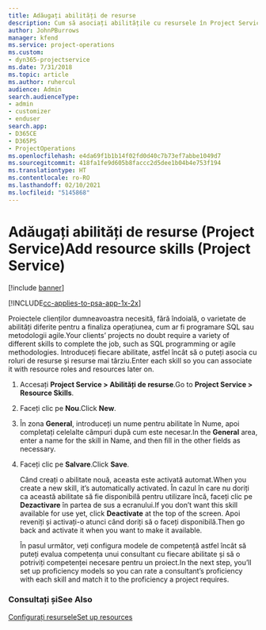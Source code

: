 ```yaml
---
title: Adăugați abilități de resurse
description: Cum să asociați abilitățile cu resursele în Project Service
author: JohnPBurrows
manager: kfend
ms.service: project-operations
ms.custom:
- dyn365-projectservice
ms.date: 7/31/2018
ms.topic: article
ms.author: ruhercul
audience: Admin
search.audienceType:
- admin
- customizer
- enduser
search.app:
- D365CE
- D365PS
- ProjectOperations
ms.openlocfilehash: e4da69f1b1b14f02fd0d40c7b73ef7abbe1049d7
ms.sourcegitcommit: 418fa1fe9d605b8faccc2d5dee1b04b4e753f194
ms.translationtype: HT
ms.contentlocale: ro-RO
ms.lasthandoff: 02/10/2021
ms.locfileid: "5145868"
---
```

# <a name="add-resource-skills-project-service"></a><span data-ttu-id="70a36-103">Adăugați abilități de resurse (Project Service)</span><span class="sxs-lookup"><span data-stu-id="70a36-103">Add resource skills (Project Service)</span></span>

[!include [banner](../includes/psa-now-project-operations.md)]

[!INCLUDE[cc-applies-to-psa-app-1x-2x](../includes/cc-applies-to-psa-app-1x-2x.md)]

<span data-ttu-id="70a36-104">Proiectele clienților dumneavoastra necesită, fără îndoială, o varietate de abilități diferite pentru a finaliza operațiunea, cum ar fi programare SQL sau metodologii agile.</span><span class="sxs-lookup"><span data-stu-id="70a36-104">Your clients’ projects no doubt require a variety of different skills to complete the job, such as SQL programming or agile methodologies.</span></span> <span data-ttu-id="70a36-105">Introduceți fiecare abilitate, astfel încât să o puteți asocia cu roluri de resurse și resurse mai târziu.</span><span class="sxs-lookup"><span data-stu-id="70a36-105">Enter each skill so you can associate it with resource roles and resources later on.</span></span>  
  
1. <span data-ttu-id="70a36-106">Accesați **Project Service > Abilități de resurse**.</span><span class="sxs-lookup"><span data-stu-id="70a36-106">Go to **Project Service > Resource Skills**.</span></span>  
  
2. <span data-ttu-id="70a36-107">Faceți clic pe **Nou**.</span><span class="sxs-lookup"><span data-stu-id="70a36-107">Click **New**.</span></span>  
  
3. <span data-ttu-id="70a36-108">În zona **General**, introduceți un nume pentru abilitate în Nume, apoi completați celelalte câmpuri după cum este necesar.</span><span class="sxs-lookup"><span data-stu-id="70a36-108">In the **General** area, enter a name for the skill in Name, and then fill in the other fields as necessary.</span></span>  
  
4. <span data-ttu-id="70a36-109">Faceți clic pe **Salvare**.</span><span class="sxs-lookup"><span data-stu-id="70a36-109">Click **Save**.</span></span>  
  
   <span data-ttu-id="70a36-110">Când creați o abilitate nouă, aceasta este activată automat.</span><span class="sxs-lookup"><span data-stu-id="70a36-110">When you create a new skill, it’s automatically activated.</span></span> <span data-ttu-id="70a36-111">În cazul în care nu doriți ca această abilitate să fie disponibilă pentru utilizare încă, faceți clic pe **Dezactivare** în partea de sus a ecranului.</span><span class="sxs-lookup"><span data-stu-id="70a36-111">If you don’t want this skill available for use yet, click **Deactivate** at the top of the screen.</span></span> <span data-ttu-id="70a36-112">Apoi reveniți și activați-o atunci când doriți să o faceți disponibilă.</span><span class="sxs-lookup"><span data-stu-id="70a36-112">Then go back and activate it when you want to make it available.</span></span>  
  
   <span data-ttu-id="70a36-113">În pasul următor, veți configura modele de competență astfel încât să puteți evalua competența unui consultant cu fiecare abilitate și să o potriviți competenței necesare pentru un proiect.</span><span class="sxs-lookup"><span data-stu-id="70a36-113">In the next step, you’ll set up proficiency models so you can rate a consultant’s proficiency with each skill and match it to the proficiency a project requires.</span></span>  
  
### <a name="see-also"></a><span data-ttu-id="70a36-114">Consultați și</span><span class="sxs-lookup"><span data-stu-id="70a36-114">See Also</span></span>  
 [<span data-ttu-id="70a36-115">Configurați resursele</span><span class="sxs-lookup"><span data-stu-id="70a36-115">Set up resources</span></span>](../psa/set-up-resources.md)
